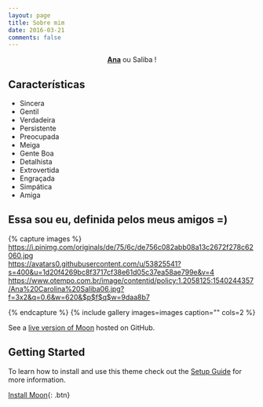 ```yaml
---
layout: page
title: Sobre mim
date: 2016-03-21
comments: false
---
```


<center><a href="https://anasaliba.github.io"><b>Ana</b></a>  ou  Saliba !</center>

## Características
* Sincera             
* Gentil
* Verdadeira        
* Persistente
* Preocupada          
* Meiga
* Gente Boa           
* Detalhista
* Extrovertida       
* Engraçada 
* Simpática          
* Amiga 

## Essa sou eu, definida pelos meus amigos  =)

{% capture images %}
    https://i.pinimg.com/originals/de/75/6c/de756c082abb08a13c2672f278c62060.jpg    
    https://avatars0.githubusercontent.com/u/53825541?s=400&u=1d20f4269bc8f3717cf38e61d05c37ea58ae799e&v=4
    https://www.otempo.com.br/image/contentid/policy:1.2058125:1540244357/Ana%20Carolina%20Saliba06.jpg?f=3x2&q=0.6&w=620&$p$f$q$w=9daa8b7 
   
    
    
    
{% endcapture %}
{% include gallery images=images caption="" cols=2 %}

See a [live version of Moon](http://taylantatli.github.io/Moon) hosted on GitHub.

## Getting Started

To learn how to install and use this theme check out the [Setup Guide](http://taylantatli.me/Moon/moon-theme/) for more information.
      
[Install Moon](https://github.com/TaylanTatli/Moon){: .btn}
